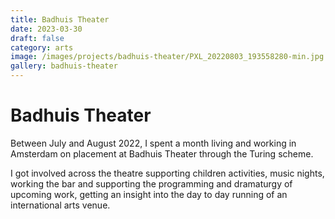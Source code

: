 ```yaml
---
title: Badhuis Theater
date: 2023-03-30
draft: false
category: arts
image: /images/projects/badhuis-theater/PXL_20220803_193558280-min.jpg
gallery: badhuis-theater
---
```

# Badhuis Theater

Between July and August 2022, I spent a month living and working in Amsterdam on placement at Badhuis Theater through the Turing scheme. 

I got involved across the theatre supporting children activities, music nights, working the bar and supporting the programming and dramaturgy of upcoming work, getting an insight into the day to day running of an international arts venue.